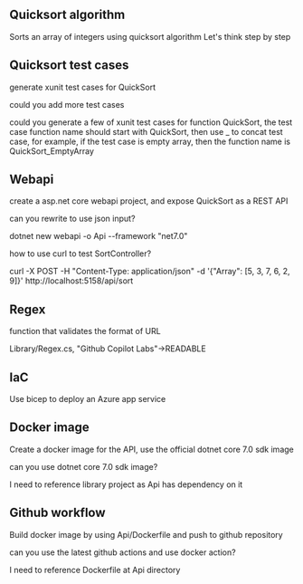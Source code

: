 ## Quicksort algorithm
Sorts an array of integers using quicksort algorithm
Let's think step by step

## Quicksort test cases
generate xunit test cases for QuickSort

could you add more test cases

could you generate a few of xunit test cases for function QuickSort, the test case function name should start with QuickSort, then use _ to concat test case, for example, if the test case is empty array, then the function name is QuickSort_EmptyArray

## Webapi
create a asp.net core webapi project, and expose QuickSort as a REST API

can you rewrite to use json input?

dotnet new webapi -o Api --framework "net7.0"

how to use curl to test SortController?

curl -X POST -H "Content-Type: application/json" -d '{"Array": [5, 3, 7, 6, 2, 9]}' http://localhost:5158/api/sort

## Regex
function that validates the format of URL

Library/Regex.cs, "Github Copilot Labs"->READABLE

## IaC
Use bicep to deploy an Azure app service

## Docker image
Create a docker image for the API, use the official dotnet core 7.0 sdk image

can you use dotnet core 7.0 sdk image?

I need to reference library project as Api has dependency on it

## Github workflow
Build docker image by using Api/Dockerfile and push to github repository

can you use the latest github actions and use docker action?

I need to reference Dockerfile at Api directory